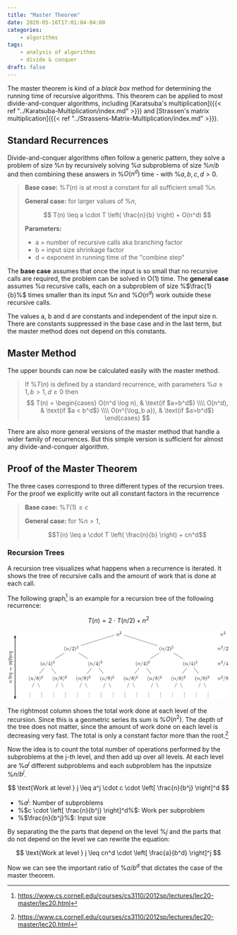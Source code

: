 ```yaml
---
title: "Master Theorem"
date: 2020-05-16T17:01:04-04:00
categories:
    - algorithms
tags:
    - analysis of algorithms
    - divide & conquer
draft: false
---
```

 
The master theorem is kind of a _black box_ method for determining the running time of recursive algorithms. This theorem can be applied to most divide-and-conquer algorithms, including [Karatsuba's multiplication]({{< ref "../Karatsuba-Multiplication/index.md" >}}) and [Strassen's matrix multiplication]({{< ref "../Strassens-Matrix-Multiplication/index.md" >}}).

## Standard Recurrences

Divide-and-conquer algorithms often follow a generic pattern, they solve a problem of size %$n%$ by recursively solving %$a%$ subproblems of size %$n/b%$ and then combining these answers in %$O(n^d)%$ time - with %$a,b,c,d>0%$.

> **Base case:** %$T(n)%$ is at most a constant for all sufficient small %$n%$.
>
>
> **General case:** for larger values of %$n%$,
>
> $$
> T(n) \leq a \cdot T \left( \frac{n}{b} \right) + O(n^d)
> $$
>
> **Parameters:**
> * a = number of recursive calls aka branching factor
> * b = input size shrinkage factor
> * d = exponent in running time of the "combine step"

The **base case** assumes that once the input is so small that no recursive calls are required, the problem can be solved in O(1) time. The **general case** assumes %$a%$ recursive calls, each on a subproblem of size %$\frac{1}{b}%$ times smaller than its input %$n%$ and %$O(n^d)%$ work outside these recursive calls.

The values a, b and d are constants and independent of the input size n. There are constants suppressed in the base case and in the last term, but the master method does not depend on this constants.

## Master Method

The upper bounds can now be calculated easily with the master method.

> If %$T(n)%$ is defined by a standard recurrence, with parameters %$a \geq 1, b > 1, d \geq 0%$ then 
> $$
> T(n) =
> \begin{cases}
> O(n^d \log n),  & \text{if $a=b^d$} \\\\
> O(n^d), & \text{if $a < b^d$} \\\\
> O(n^{\log_b a}),  & \text{if $a>b^d$}
> \end{cases}
> $$

There are also more general versions of the master method that handle a wider family of recurrences. But this simple version is sufficient for almost any divide-and-conquer algorithm.

## Proof of the Master Theorem

The three cases correspond to three different types of the recursion trees. For the proof we explicitly write out all constant factors in the recurrence

> **Base case:** %$T(1) \leq c%$
>
> **General case:** for %$n>1%$,
>
> $$T(n) \leq a \cdot T \left( \frac{n}{b} \right) + cn^d$$

### Recursion Trees

A recursion tree visualizes what happens when a recurrence is iterated. It shows the tree of recursive calls and the amount of work that is done at each call.

The following graph[^RecursionCornell] is an example for a recursion tree of the following recurrence:

$$ T(n) = 2 \cdot T(n/2) + n^2 $$

![Recursion tree](RecursionTree.png)

The rightmost column shows the total work done at each level of the recursion. Since this is a geometric series its sum is %$O(n^2)%$. The depth of the tree does not matter, since the amount of work done on each level is decreasing very fast. The total is only a constant factor more than the root.[^RecursionCornell]

[^RecursionCornell]: https://www.cs.cornell.edu/courses/cs3110/2012sp/lectures/lec20-master/lec20.html

Now the idea is to count the total number of operations performed by the subproblems at the j-th level, and then add up over all levels. At each level are %$a^j%$ different subproblems and each subproblem has the inputsize %$n/b^j%$.

$$ \text{Work at level } j \leq a^j \cdot c \cdot \left[ \frac{n}{b^j} \right]^d $$

- %$a^j%$: Number of subproblems 
- %$c \cdot \left[ \frac{n}{b^j} \right]^d%$: Work per subproblem
- %$\frac{n}{b^j}%$: Input size

By separating the the parts that depend on the level %$j%$ and the parts that do not depend on the level we can rewrite the equation:

$$ \text{Work at level } j \leq cn^d \cdot \left[ \frac{a}{b^d} \right]^j $$

Now we can see the important ratio of %$a/b^d%$ that dictates the case of the master theorem.


